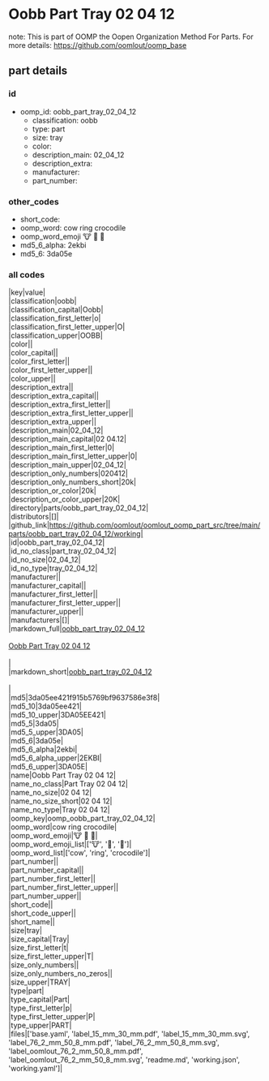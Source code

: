 # Oobb Part Tray 02 04 12  

note: This is part of OOMP the Oopen Organization Method For Parts. For more details: https://github.com/oomlout/oomp_base

##  part details





### id
* oomp_id: oobb_part_tray_02_04_12
  * classification: oobb
  * type: part
  * size: tray
  * color: 
  * description_main: 02_04_12
  * description_extra: 
  * manufacturer: 
  * part_number: 

### other_codes
* short_code: 
* oomp_word: cow ring crocodile
* oomp_word_emoji :cow: :ring: :crocodile:
* md5_6_alpha: 2ekbi
* md5_6: 3da05e

### all codes 
|key|value|  
|classification|oobb|  
|classification_capital|Oobb|  
|classification_first_letter|o|  
|classification_first_letter_upper|O|  
|classification_upper|OOBB|  
|color||  
|color_capital||  
|color_first_letter||  
|color_first_letter_upper||  
|color_upper||  
|description_extra||  
|description_extra_capital||  
|description_extra_first_letter||  
|description_extra_first_letter_upper||  
|description_extra_upper||  
|description_main|02_04_12|  
|description_main_capital|02 04.12|  
|description_main_first_letter|0|  
|description_main_first_letter_upper|0|  
|description_main_upper|02_04_12|  
|description_only_numbers|020412|  
|description_only_numbers_short|20k|  
|description_or_color|20k|  
|description_or_color_upper|20K|  
|directory|parts/oobb_part_tray_02_04_12|  
|distributors|[]|  
|github_link|https://github.com/oomlout/oomlout_oomp_part_src/tree/main/parts/oobb_part_tray_02_04_12/working|  
|id|oobb_part_tray_02_04_12|  
|id_no_class|part_tray_02_04_12|  
|id_no_size|02_04_12|  
|id_no_type|tray_02_04_12|  
|manufacturer||  
|manufacturer_capital||  
|manufacturer_first_letter||  
|manufacturer_first_letter_upper||  
|manufacturer_upper||  
|manufacturers|[]|  
|markdown_full|[oobb_part_tray_02_04_12](https://github.com/oomlout/oomlout_oomp_part_src/tree/main/parts/oobb_part_tray_02_04_12/working)<br>[](https://github.com/oomlout/oomlout_oomp_part_src/tree/main/parts/oobb_part_tray_02_04_12/working)<br>[Oobb Part Tray 02 04 12](https://github.com/oomlout/oomlout_oomp_part_src/tree/main/parts/oobb_part_tray_02_04_12/working)<br><br>|  
|markdown_short|[oobb_part_tray_02_04_12](https://github.com/oomlout/oomlout_oomp_part_src/tree/main/parts/oobb_part_tray_02_04_12/working)<br><br>|  
|md5|3da05ee421f915b5769bf9637586e3f8|  
|md5_10|3da05ee421|  
|md5_10_upper|3DA05EE421|  
|md5_5|3da05|  
|md5_5_upper|3DA05|  
|md5_6|3da05e|  
|md5_6_alpha|2ekbi|  
|md5_6_alpha_upper|2EKBI|  
|md5_6_upper|3DA05E|  
|name|Oobb Part Tray 02 04 12|  
|name_no_class|Part Tray 02 04 12|  
|name_no_size|02 04 12|  
|name_no_size_short|02 04 12|  
|name_no_type|Tray 02 04 12|  
|oomp_key|oomp_oobb_part_tray_02_04_12|  
|oomp_word|cow ring crocodile|  
|oomp_word_emoji|:cow: :ring: :crocodile:|  
|oomp_word_emoji_list|[':cow:', ':ring:', ':crocodile:']|  
|oomp_word_list|['cow', 'ring', 'crocodile']|  
|part_number||  
|part_number_capital||  
|part_number_first_letter||  
|part_number_first_letter_upper||  
|part_number_upper||  
|short_code||  
|short_code_upper||  
|short_name||  
|size|tray|  
|size_capital|Tray|  
|size_first_letter|t|  
|size_first_letter_upper|T|  
|size_only_numbers||  
|size_only_numbers_no_zeros||  
|size_upper|TRAY|  
|type|part|  
|type_capital|Part|  
|type_first_letter|p|  
|type_first_letter_upper|P|  
|type_upper|PART|  
|files|['base.yaml', 'label_15_mm_30_mm.pdf', 'label_15_mm_30_mm.svg', 'label_76_2_mm_50_8_mm.pdf', 'label_76_2_mm_50_8_mm.svg', 'label_oomlout_76_2_mm_50_8_mm.pdf', 'label_oomlout_76_2_mm_50_8_mm.svg', 'readme.md', 'working.json', 'working.yaml']|  
